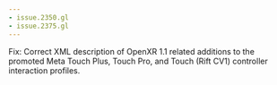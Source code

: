 ```yaml
---
- issue.2350.gl
- issue.2375.gl
---
```

Fix: Correct XML description of OpenXR 1.1 related additions to the promoted Meta Touch Plus, Touch Pro, and Touch (Rift CV1) controller interaction profiles.

